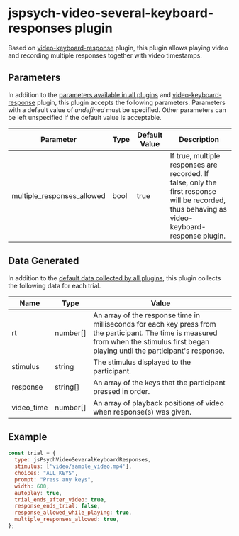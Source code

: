 # jspsych-video-several-keyboard-responses plugin

Based on [video-keyboard-response](https://github.com/jspsych/jsPsych/tree/main/packages/plugin-video-keyboard-response) plugin, this plugin allows playing video and recording multiple responses together with video timestamps.

## Parameters

In addition to the [parameters available in all plugins](https://www.jspsych.org/latest/overview/plugins/#parameters-available-in-all-plugins) and [video-keyboard-response](https://github.com/jspsych/jsPsych/blob/main/docs/plugins/video-keyboard-response.md) plugin, this plugin accepts the following parameters. Parameters with a default value of _undefined_ must be specified. Other parameters can be left unspecified if the default value is acceptable.

| Parameter                  | Type | Default Value | Description                      |
| -------------------------- | ---- | ------------- | -------------------------------- |
| multiple_responses_allowed | bool | true          | If true, multiple responses are recorded. If false, only the first response will be recorded, thus behaving as video-keyboard-response plugin. |

## Data Generated

In addition to the [default data collected by all plugins](https://www.jspsych.org/latest/overview/plugins/#data-collected-by-all-plugins), this plugin collects the following data for each trial.

| Name       | Type     | Value                                                            |
| ---------- | -------- | ---------------------------------------------------------------- |
| rt         | number[] | An array of the response time in milliseconds for each key press from the participant. The time is measured from when the stimulus first began playing until the participant's response. |
| stimulus   | string   | The stimulus displayed to the participant. |
| response   | string[] | An array of the keys that the participant pressed in order. |
| video_time | number[] | An array of playback positions of video when response(s) was given. |

## Example

```javascript
const trial = {
  type: jsPsychVideoSeveralKeyboardResponses,
  stimulus: ['video/sample_video.mp4'],
  choices: "ALL_KEYS",
  prompt: "Press any keys",
  width: 600,
  autoplay: true,
  trial_ends_after_video: true,
  response_ends_trial: false,
  response_allowed_while_playing: true,
  multiple_responses_allowed: true,
};
```
